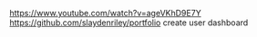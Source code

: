 https://www.youtube.com/watch?v=ageVKhD9E7Y
https://github.com/slaydenriley/portfolio
create user dashboard